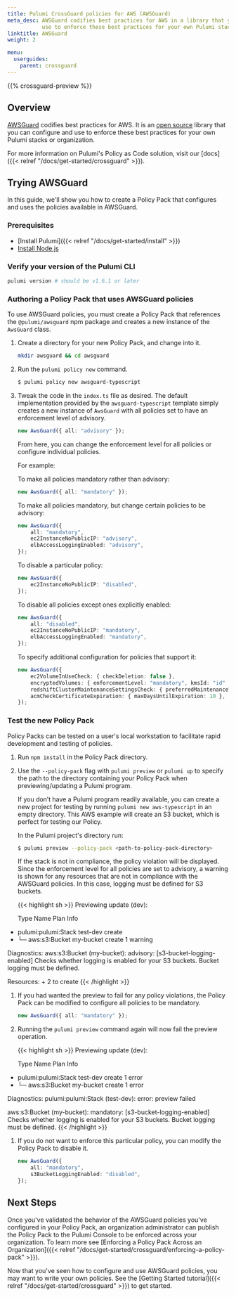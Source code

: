 ```yaml
---
title: Pulumi CrossGuard policies for AWS (AWSGuard)
meta_desc: AWSGuard codifies best practices for AWS in a library that you can configure and
           use to enforce these best practices for your own Pulumi stacks or organization.
linktitle: AWSGuard
weight: 2

menu:
  userguides:
    parent: crossguard
---
```

<!-- markdownlint-disable ul code -->
{{% crossguard-preview %}}

## Overview

[AWSGuard](https://github.com/pulumi/pulumi-policy-aws) codifies best practices for AWS. It is an [open source](https://github.com/pulumi/pulumi-policy-aws) library that you can configure and use to enforce these best practices for your own Pulumi stacks or organization.

For more information on Pulumi's Policy as Code solution, visit our [docs]({{< relref "/docs/get-started/crossguard" >}}).

## Trying AWSGuard

In this guide, we'll show you how to create a Policy Pack that configures and uses the policies available in AWSGuard.

### Prerequisites

- [Install Pulumi]({{< relref "/docs/get-started/install" >}})
- [Install Node.js](https://nodejs.org/en/download/)

### Verify your version of the Pulumi CLI

```sh
pulumi version # should be v1.6.1 or later
```

### Authoring a Policy Pack that uses AWSGuard policies

To use AWSGuard policies, you must create a Policy Pack that references the `@pulumi/awsguard` npm package and creates a new instance of the `AwsGuard` class.

1. Create a directory for your new Policy Pack, and change into it.

    ```sh
    mkdir awsguard && cd awsguard
    ```
1. Run the `pulumi policy new` command.

    ```sh
    $ pulumi policy new awsguard-typescript
    ```

1. Tweak the code in the `index.ts` file as desired. The default implementation provided by the `awsguard-typescript` template simply creates a new instance of `AwsGuard` with all policies set to have an enforcement level of advisory.

    ```typescript
    new AwsGuard({ all: "advisory" });
    ```

    From here, you can change the enforcement level for all policies or configure individual policies.

    For example:

    To make all policies mandatory rather than advisory:

    ```typescript
    new AwsGuard({ all: "mandatory" });
    ```

    To make all policies mandatory, but change certain policies to be advisory:

    ```typescript
    new AwsGuard({
        all: "mandatory",
        ec2InstanceNoPublicIP: "advisory",
        elbAccessLoggingEnabled: "advisory",
    });
    ```

    To disable a particular policy:

    ```typescript
    new AwsGuard({
        ec2InstanceNoPublicIP: "disabled",
    });
    ```

    To disable all policies except ones explicitly enabled:

    ```typescript
    new AwsGuard({
        all: "disabled",
        ec2InstanceNoPublicIP: "mandatory",
        elbAccessLoggingEnabled: "mandatory",
    });
    ```

    To specify additional configuration for policies that support it:

    ```typescript
    new AwsGuard({
        ec2VolumeInUseCheck: { checkDeletion: false },
        encryptedVolumes: { enforcementLevel: "mandatory", kmsId: "id" },
        redshiftClusterMaintenanceSettingsCheck: { preferredMaintenanceWindow: "Mon:09:30-Mon:10:00" },
        acmCheckCertificateExpiration: { maxDaysUntilExpiration: 10 },
    });
    ```

### Test the new Policy Pack

Policy Packs can be tested on a user's local workstation to facilitate rapid development and testing of policies.

1. Run `npm install` in the Policy Pack directory.

1. Use the `--policy-pack` flag with `pulumi preview` or `pulumi up` to specify the path to the directory containing your Policy Pack when previewing/updating a Pulumi program.

    If you don’t have a Pulumi program readily available, you can create a new project for testing by running `pulumi new aws-typescript` in an empty directory. This AWS example will create an S3 bucket, which is perfect for testing our Policy.

    In the Pulumi project's directory run:

    ```sh
    $ pulumi preview --policy-pack <path-to-policy-pack-directory>
    ```

    If the stack is not in compliance, the policy violation will be displayed. Since the enforcement level for all policies are set to advisory, a warning is shown for any resources that are not in compliance with the AWSGuard policies. In this case, logging must be defined for S3 buckets.

    {{< highlight sh >}}
Previewing update (dev):

    Type                 Name           Plan       Info
+   pulumi:pulumi:Stack  test-dev       create
+   └─ aws:s3:Bucket     my-bucket      create     1 warning

Diagnostics:
aws:s3:Bucket (my-bucket):
    advisory: [s3-bucket-logging-enabled] Checks whether logging is enabled for your S3 buckets.
    Bucket logging must be defined.

Resources:
    + 2 to create
{{< /highlight >}}

1. If you had wanted the preview to fail for any policy violations, the Policy Pack can be modified to configure all policies to be mandatory.

    ```typescript
    new AwsGuard({ all: "mandatory" });
    ```

1. Running the `pulumi preview` command again will now fail the preview operation.

    {{< highlight sh >}}
Previewing update (dev):

    Type                 Name           Plan       Info
+   pulumi:pulumi:Stack  test-dev       create     1 error
+   └─ aws:s3:Bucket     my-bucket      create     1 error

Diagnostics:
pulumi:pulumi:Stack (test-dev):
    error: preview failed

aws:s3:Bucket (my-bucket):
    mandatory: [s3-bucket-logging-enabled] Checks whether logging is enabled for your S3 buckets.
    Bucket logging must be defined.
{{< /highlight >}}

1. If you do not want to enforce this particular policy, you can modify the Policy Pack to disable it.

    ```typescript
    new AwsGuard({
        all: "mandatory",
        s3BucketLoggingEnabled: "disabled",
    });
    ```

## Next Steps

Once you've validated the behavior of the AWSGuard policies you've configured in your Policy Pack, an organization administrator can publish the Policy Pack to the Pulumi Console to be enforced across your organization. To learn more see [Enforcing a Policy Pack Across an Organization]({{< relref "/docs/get-started/crossguard/enforcing-a-policy-pack" >}}).

Now that you've seen how to configure and use AWSGuard policies, you may want to write your own policies. See the [Getting Started tutorial]({{< relref "/docs/get-started/crossguard" >}}) to get started.
